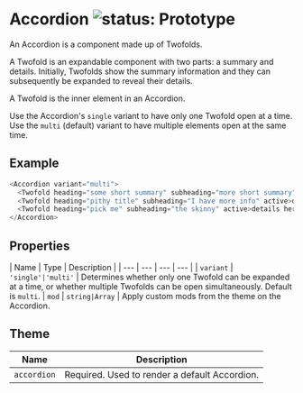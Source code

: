 # Accordion ![status: Prototype](https://img.shields.io/badge/status-prototype-orange.svg)

An Accordion is a component made up of Twofolds.

A Twofold is an expandable component with two parts: a summary and details. Initially, Twofolds show the summary information and they can subsequently be expanded to reveal their details.

A Twofold is the inner element in an Accordion.

Use the Accordion's `single` variant to have only one Twofold open at a time. Use the `multi` (default) variant to have multiple elements open at the same time.

## Example

```javascript
<Accordion variant="multi">
  <Twofold heading="some short summary" subheading="more short summary">details here</Twofold>
  <Twofold heading="pithy title" subheading="I have more info" active>details here</Twofold>
  <Twofold heading="pick me" subheading="the skinny" active>details here</Twofold>
</Accordion>
```

## Properties

| Name | Type | Description |
| --- | --- | --- | --- |
| `variant` | <code>'single'&#124;'multi'</code> | Determines whether only one Twofold can be expanded at a time, or whether multiple Twofolds can be open simultaneously. Default is `multi`.
| `mod` | <code>string&#124;Array<string></code> | Apply custom mods from the theme on the Accordion.

## Theme

| Name | Description |
| ---  | ----------- |
| `accordion` | Required. Used to render a default Accordion. |
